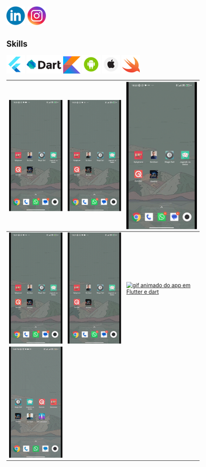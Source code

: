 # [![linkedin](Documentation/linkedin.png)](https://www.linkedin.com/in/genilson-do-carmo-8a42b89a/) [![instagram](Documentation/instagram.png)](https://www.instagram.com/genilson_carmo/)

## Skills

<p align="left">
   <img src="https://github.com/GenilsonDC/Skills_icons_48x48/blob/main/icons/flutter.png?raw=true"  alt="flutter" /> <img src="https://github.com/GenilsonDC/Skills_icons_48x48/blob/main/icons/dart.png?raw=true"  alt="dart" /> <img src="https://github.com/GenilsonDC/Skills_icons_48x48/blob/main/icons/kotlin.png?raw=true"  alt="kotlin" />  <img src="https://github.com/GenilsonDC/Skills_icons_48x48/blob/main/icons/android.png?raw=true"  alt="Android image" />   <img src="https://github.com/GenilsonDC/Skills_icons_48x48/blob/main/icons/ios.png?raw=true"  alt="ios" /> <img src="https://github.com/GenilsonDC/Skills_icons_48x48/blob/main/icons/swift.png?raw=true"  alt="Swift" />
</p>


| [<img src="Documentation/gif1.gif" alt="gif animado do primeiro app em Flutter e dart" />](https://github.com/GenilsonDC/Flutter/tree/main/mi_card) | [<img src="Documentation/gif2.gif" alt="gif animado do segundo app em Flutter e dart" />](https://github.com/GenilsonDC/Flutter/tree/main/jogando_os_dados) | [<img src="Documentation/gif3.gif" alt="gif animado do terceiro app em Flutter e dart" />](https://github.com/GenilsonDC/Flutter/tree/main/Magic_ball) |
| :----------------------------------------------------------- | :----------------------------------------------------------- | :----------------------------------------------------------- |
| [<img src="Documentation/gif4.gif" alt="gif animado do quarto app em Flutter e dart" />](https://github.com/GenilsonDC/Flutter/tree/main/Xylophone) | [<img src="Documentation/gif5.gif" alt="gif animado do app em Flutter e dart" />](https://github.com/GenilsonDC/Flutter/tree/main/quizzler) | [<img src="Documentation/gif6.gif" alt="gif animado do app em Flutter e dart" />](https://github.com/GenilsonDC/Flutter/tree/main/destini) |
| [<img src="Documentation/gif7.gif" alt="gif animado do app em Flutter e dart" />](https://github.com/GenilsonDC/Flutter/tree/main/bmi_calculator) |                                                              |                                                              |

   

